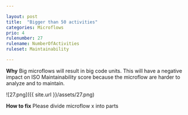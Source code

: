 ```yaml
---

layout: post
title:  "Bigger than 50 activities"
categories: Microflows
prio: 4
rulenumber: 27
rulename: NumberOfActivities
ruleset: Maintainability

---
```


**Why**
Big microflows will result in big code units. This will have a negative impact on ISO Maintainability score because the microflow are harder to analyze and to maintain.

![27.png]({{ site.url }}/assets/27.png)

**How to fix**
Please divide microflow x into parts